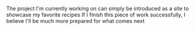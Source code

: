 The project I'm currently working on can simply be introduced as a site to showcase my favorite recipes
If I finish this piece of work successfully, I believe I'll be much more prepared for what comes next
